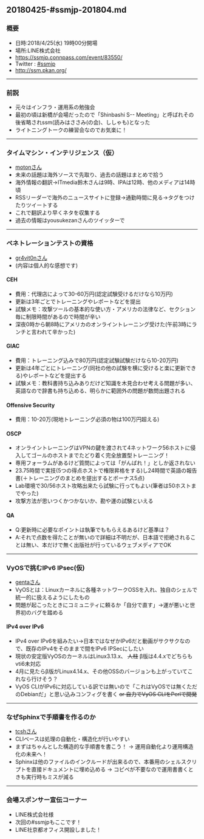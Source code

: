 20180425-#ssmjp-201804.md
-----

### 概要

* 日時:2018/4/25(水) 19時00分開場
* 場所:LINE株式会社
* https://ssmjp.connpass.com/event/83550/
* Twitter :  [#ssmjp](https://twitter.com/search?q=%23ssmjp)
* http://ssm.pkan.org/

-----

### 前説

* 元々はインフラ・運用系の勉強会
* 最初の頃は新橋が会場だったので「Shinbashi S-- Meeting」と呼ばれその後省略されssm(読みはささみ(の会)、ししゃも)となった
* ライトニングトークの練習会なのでお気楽に！

-----

### タイムマシン・インテリジェンス（仮）

* [motonさん](https://twitter.com/moton)
* 未来の話題は海外ソースで先取り、過去の話題はまとめで拾う
* 海外情報の翻訳→ITmedia鈴木さんは9時、IPAは12時、他のメディアは14時頃
* RSSリーダーで海外のニュースサイトに登録→通勤時間に見る→タグをつけたりツイートする
* これで翻訳より早くネタを収集する
* 過去の情報はyousukezanさんのツイッターで

-----

### ペネトレーションテストの資格

* [gr4vit0nさん](https://twitter.com/gr4vit0n)
* (内容は個人的な感想です)

#### CEH
* 費用：代理店によって30-60万円(認定試験受けるだけなら10万円)
* 更新は3年ごとでトレーニングやレポートなどを提出
* 試験メモ：攻撃ツールの基本的な使い方・アメリカの法律など、セクション毎に制限時間があるので時間が辛い
* 深夜0時から朝8時にアメリカのオンライントレーニング受けた(午前3時にランチと言われて辛かった)

#### GIAC
* 費用：トレーニング込みで80万円(認定試験試験だけなら10-20万円)
* 更新は4年ごとにトレーニング(同社の他の試験を横に受けると楽に更新できる)やレポートなどを提出する
* 試験メモ：教科書持ち込みありだけど知識を木見合わせ考える問題が多い、英語なので辞書も持ち込める、明らかに範囲外の問題が数問出題される

#### Offensive Security
* 費用：10-20万(現地トレーニング必須の物は100万円超える)

#### OSCP
* オンライントレーニングはVPNの鍵を渡されて4ネットワーク56ホストに侵入してゴールのホストまでたどり着く完全放置型トレーニング！
* 専用フォーラムがあるけど質問によっては「がんばれ！」としか返されない
* 23.75時間で実技(5つの得点ホストで権限昇格をする)し24時間で英語の報告書(＋トレーニングのまとめを提出するとボーナス5点)
* Lab環境で30/56ホスト攻略出来たら試験に行ってもよい(筆者は50ホストまでやった)
* 攻撃方法が思いつくかつかないか、勘や運の試験といえる

#### QA
* Q:更新時に必要なポイントは執筆でももらえるあるけど基準は？
* A:それで点数を得たことが無いので詳細は不明だが、日本語で拒絶されることは無い、本だけで無く出版社が行っているウェブメディアでOK

-----

### VyOSで挑むIPv6 IPsec(仮)

* [gentaさん](https://twitter.com/genta)
* VyOSとは：Linuxカーネルに各種ネットワークOSSを入れ、独自のシェルで統一的に扱えるようにしたもの
* 問題が起こったときにコミュニティに頼るか「自分で直す」→運が悪いと世界初のバグを踏める

#### IPv4 over IPv6
* IPv4 over IPv6を組みたい→日本ではなぜかIPv6だと動画がサクサクなので、既存のIPv4をそのままで間をIPv6 IPSecにしたい
* 現状の安定版VyOSのカーネルはLinux3.13.x、 ~~人柱~~ β版は4.4.xでどちらもvti6未対応
* 4月に見たらβ版がLinux4.14.x、その他OSSのバージョンも上がっていてこれなら行けそう？
* VyOS CLIがIPv6に対応している訳では無いので「これはVyOSでは無くただのDebianだ」と思い込みコンフィグを書く ~~or 自力でVyOS CLIをPerlで開発~~

-----

### なぜSphinxで手順書を作るのか

* [tcshさん](https://twitter.com/tcsh)
* CLIベースは処理の自動化・構造化が行いやすい
* まずはちゃんとした構造的な手順書を書こう！ → 運用自動化より運用構造化の未来へ！
* Sphinxは他のファイルのインクルードが出来るので、本番用のシェルスクリプトを直接ドキュメントに埋め込める → コピペが不要なので運用書書くときも実行時もミスが減る

-----

### 会場スポンサー宣伝コーナー

* LINE株式会社様
* 次回の#ssmjpもここです！
* LINE社京都オフィス開設しました！
